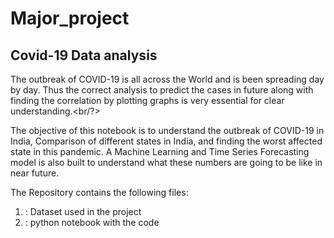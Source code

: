 # Major_project
## Covid-19 Data analysis

The outbreak of COVID-19 is all across the World and is been spreading day by day. Thus the correct analysis to predict the cases in future along with finding the correlation by plotting graphs is very essential for clear understanding.<br/?>

The objective of this notebook is to understand the outbreak of COVID-19 in India, Comparison of different states in India, and finding the worst affected state in this pandemic. A Machine Learning and Time Series Forecasting model is also built to understand what these numbers are going to be like in near future.<br/>

The Repository contains the following files:</br>
1) : Dataset used in the project
2) : python notebook with the code

